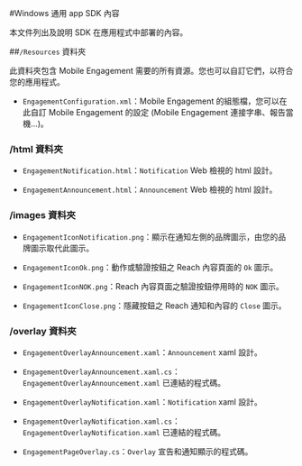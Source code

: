 <properties 
	pageTitle="Windows 通用 app SDK 內容" 
	description="了解適用於 Azure Mobile Engagement 的 Windows 通用 app SDK 的內容" 					
	services="mobile-engagement" 
	documentationCenter="mobile" 
	authors="piyushjo" 
	manager="dwrede" 
	editor="" />

<tags 
	ms.service="mobile-engagement" 
	ms.workload="mobile" 
	ms.tgt_pltfrm="mobile-windows-store" 
	ms.devlang="dotnet" 
	ms.topic="article" 
	ms.date="04/06/2015" 
	ms.author="piyushjo" />

#Windows 通用 app SDK 內容

本文件列出及說明 SDK 在應用程式中部署的內容。

##`/Resources` 資料夾

此資料夾包含 Mobile Engagement 需要的所有資源。您也可以自訂它們，以符合您的應用程式。

- `EngagementConfiguration.xml`：Mobile Engagement 的組態檔，您可以在此自訂 Mobile Engagement 的設定 (Mobile Engagement 連接字串、報告當機...)。

### /html 資料夾

- `EngagementNotification.html`：`Notification` Web 檢視的 html 設計。

- `EngagementAnnouncement.html`：`Announcement` Web 檢視的 html 設計。

### /images 資料夾

- `EngagementIconNotification.png`：顯示在通知左側的品牌圖示，由您的品牌圖示取代此圖示。

- `EngagementIconOk.png`：動作或驗證按鈕之 Reach 內容頁面的 `Ok` 圖示。

- `EngagementIconNOK.png`：Reach 內容頁面之驗證按鈕停用時的 `NOK` 圖示。
 
- `EngagementIconClose.png`：隱藏按鈕之 Reach 通知和內容的 `Close` 圖示。

### /overlay 資料夾

- `EngagementOverlayAnnouncement.xaml`：`Announcement` xaml 設計。

- `EngagementOverlayAnnouncement.xaml.cs`：`EngagementOverlayAnnouncement.xaml` 已連結的程式碼。
 
- `EngagementOverlayNotification.xaml`：`Notification` xaml 設計。
 
- `EngagementOverlayNotification.xaml.cs`：`EngagementOverlayNotification.xaml` 已連結的程式碼。
 
- `EngagementPageOverlay.cs`：`Overlay` 宣告和通知顯示的程式碼。
  

<!---HONumber=July15_HO2-->